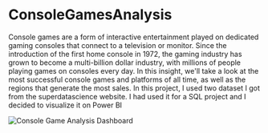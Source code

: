 
# ConsoleGamesAnalysis
Console games are a form of interactive entertainment played on dedicated gaming consoles that connect to a television or monitor. Since the introduction of the first home console in 1972, the gaming industry has grown to become a multi-billion dollar industry, with millions of people playing games on consoles every day. In this insight, we'll take a look at the most successful console games and platforms of all time, as well as the regions that generate the most sales.
In this project, I used two dataset I got from the superdatascience website. I had used it for a SQL project and I decided to visualize it on Power BI

![Console Game Analysis Dashboard](https://user-images.githubusercontent.com/100426585/221841230-c9be7895-5ee2-4171-a843-6882aab8c7b0.png)
